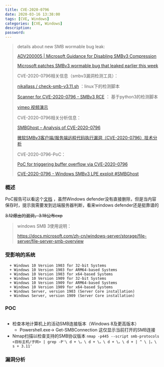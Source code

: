 ```yaml
---
title: CVE-2020-0796
date: 2020-03-16 13:38:00
tags: [CVE, Windows]
categories: [CVE, Windows]
description:
password:
---
```








> 
>
> details about new SMB wormable bug leak:
>
> [ADV200005 | Microsoft Guidance for Disabling SMBv3 Compression](https://portal.msrc.microsoft.com/en-US/security-guidance/advisory/adv200005)
>
> [Microsoft patches SMBv3 wormable bug that leaked earlier this week](https://www.zdnet.com/article/microsoft-patches-smbv3-wormable-bug-that-leaked-earlier-this-week/)
>
> CVE-2020-0796相关信息（smbv3漏洞检测工具）：
>
> [nikallass / check-smb-v3.11.sh](https://gist.github.com/nikallass/40f3215e6294e94cde78ca60dbe07394) ：linux下的检测脚本
>
> [Scanner for CVE-2020-0796 - SMBv3 RCE](https://github.com/ollypwn/SMBGhost) ： 基于python3的检测脚本
>
> [vimeo 视频演示](https://vimeo.com/397149983)
>
> CVE-2020-0796相关分析信息：
>
> [SMBGhost – Analysis of CVE-2020-0796](https://www.mcafee.com/blogs/other-blogs/mcafee-labs/smbghost-analysis-of-cve-2020-0796)
>
> [微软SMBv3客户端/服务端远程代码执行漏洞（CVE-2020-0796）技术分析](http://blogs.360.cn/post/CVE-2020-0796.html)
>
> CVE-2020-0796-PoC：
>
> [PoC for triggering buffer overflow via CVE-2020-0796](https://github.com/eerykitty/CVE-2020-0796-PoC)
>
> [CVE-2020-0796 - Windows SMBv3 LPE exploit #SMBGhost](https://github.com/danigargu/CVE-2020-0796)
>
> 
>
> 





### 概述



PoC报告可以看这个[文档](CVE-2020-0796/mswinsmb3-exec.txt) ，虽然Windows defender没有直接删除，但是当内容保存时，提示我需要发到远端服务器判断，看来windows defender还是挺靠谱的

~~3.12爆出的漏洞，3.18公布exp~~



> windows SMB 3使用说明：
>
> https://docs.microsoft.com/zh-cn/windows-server/storage/file-server/file-server-smb-overview





### 受影响的系统



```
  + Windows 10 Version 1903 for 32-bit Systems
  + Windows 10 Version 1903 for ARM64-based Systems
  + Windows 10 Version 1903 for x64-based Systems
  + Windows 10 Version 1909 for 32-bit Systems
  + Windows 10 Version 1909 for ARM64-based Systems
  + Windows 10 Version 1909 for x64-based Systems
  + Windows Server, version 1903 (Server Core installation)
  + Windows Server, version 1909 (Server Core installation)
```





### POC

![]()

- 检查本地计算机上的活动SMB连接版本（Windows 8及更高版本）
  - Powershell.exe-> Get-SMBConnection
    这仅显示当前打开的SMB连接 
- Nmap扫描以检查支持的SMB协议版本
  `nmap -p445 --script smb-protocols <目标主机/子网> | grep -P'\ d + \。\ d + \。\ d + \。\ d + | ^ \ |。\ s + 3.11'`







### 漏洞分析






